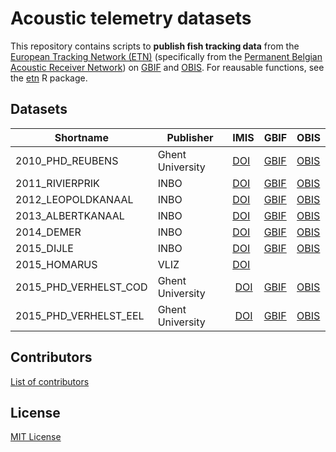 # Acoustic telemetry datasets

This repository contains scripts to **publish fish tracking data** from the [European Tracking Network (ETN)](http://lifewatch.be/etn/) (specifically from the [Permanent Belgian Acoustic Receiver Network](https://lifewatch.be/en/fish-acoustic-receiver-network)) on [GBIF](https://www.gbif.org/) and [OBIS](https://obis.org/). For reausable functions, see the [etn](https://inbo.github.io/movepub) R package.

## Datasets

Shortname | Publisher | IMIS | GBIF | OBIS
--- | --- | --- | --- | ---
2010_PHD_REUBENS | Ghent University | [DOI](https://doi.org/10.14284/437) | [GBIF](https://www.gbif.org/dataset/06d9eb55-ab67-45da-a697-18cc42e7cd3c) | [OBIS](https://obis.org/dataset/63061840-e725-4c74-bdbc-65f31a8e28c8)
2011_RIVIERPRIK | INBO | [DOI](https://doi.org/10.14284/429) | [GBIF](https://www.gbif.org/dataset/365dcf96-b8ba-49dd-91b8-4aaaa0a0a1a7) | [OBIS](https://obis.org/dataset/384580a6-e811-427d-a7a0-1319f6d013a8)
2012_LEOPOLDKANAAL | INBO | [DOI](https://doi.org/10.14284/428) | [GBIF](https://www.gbif.org/dataset/0eab323a-364d-4a1b-983b-62b8098845b0) | [OBIS](https://obis.org/dataset/f3f5f40c-de45-4f03-b8d7-a4600ae33211)
2013_ALBERTKANAAL | INBO | [DOI](https://doi.org/10.14284/431) | [GBIF](https://www.gbif.org/dataset/47360f99-2f92-4e48-9898-1e4976d09d71) | [OBIS](https://obis.org/dataset/724eb292-104f-4e8f-8f26-ffa45a1a3be5)
2014_DEMER | INBO | [DOI](https://doi.org/10.14284/432) | [GBIF](https://www.gbif.org/dataset/8be8dcf1-6e83-4172-a7b7-c2032b933d23) | [OBIS](https://obis.org/dataset/4961ff53-d090-497f-9ddb-39b6c485bb66)
2015_DIJLE | INBO | [DOI](https://doi.org/10.14284/430) | [GBIF](https://www.gbif.org/dataset/0d9718f4-de6d-4115-b2f0-e3ec6aa088ab) | [OBIS](https://obis.org/dataset/64e038e6-795c-418e-b617-7c81e4dcb293)
2015_HOMARUS | VLIZ | [DOI](https://doi.org/10.14284/433) | 
2015_PHD_VERHELST_COD | Ghent University | [DOI](https://doi.org/10.14284/435) | [GBIF](https://www.gbif.org/dataset/aaf715aa-35c0-4bca-a9f1-03f8c11c2c76) | [OBIS](https://obis.org/dataset/5b7fb48c-80ce-4126-bf4d-8b68e1862139)
2015_PHD_VERHELST_EEL | Ghent University | [DOI](https://doi.org/10.14284/434) | [GBIF](https://www.gbif.org/dataset/638cc552-4ca9-43c0-8cad-d3f570a4572e) | [OBIS](https://obis.org/dataset/05d3a928-d9de-4855-ac9c-137d12d3a3cb)

## Contributors

[List of contributors](https://github.com/inbo/etn-occurrences/contributors)

## License

[MIT License](LICENSE)
